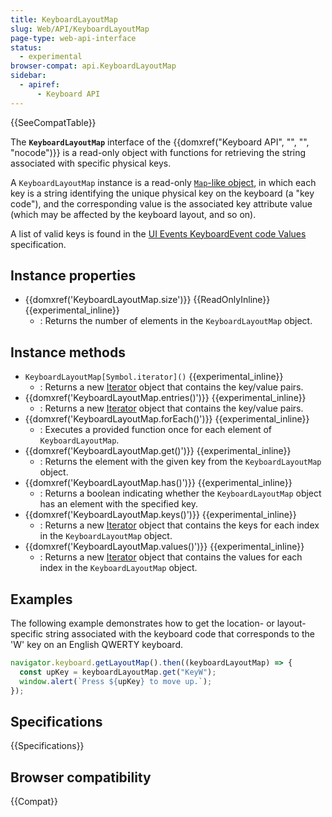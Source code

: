 ```yaml
---
title: KeyboardLayoutMap
slug: Web/API/KeyboardLayoutMap
page-type: web-api-interface
status:
  - experimental
browser-compat: api.KeyboardLayoutMap
sidebar:
  - apiref:
      - Keyboard API
---
```


{{SeeCompatTable}}

The **`KeyboardLayoutMap`** interface of the {{domxref("Keyboard API", "", "", "nocode")}} is a read-only object with functions for retrieving the string associated with specific physical keys.

A `KeyboardLayoutMap` instance is a read-only [`Map`-like object](/en-US/docs/Web/JavaScript/Reference/Global_Objects/Map#map-like_browser_apis), in which each key is a string identifying the unique physical key on the keyboard (a "key code"), and the corresponding value is the associated key attribute value (which may be affected by the keyboard layout, and so on).

A list of valid keys is found in the [UI Events KeyboardEvent code Values](https://w3c.github.io/uievents-code/) specification.

## Instance properties

- {{domxref('KeyboardLayoutMap.size')}} {{ReadOnlyInline}} {{experimental_inline}}
  - : Returns the number of elements in the `KeyboardLayoutMap` object.

## Instance methods

- `KeyboardLayoutMap[Symbol.iterator]()` {{experimental_inline}}
  - : Returns a new [Iterator](/en-US/docs/Web/JavaScript/Reference/Global_Objects/Iterator) object that contains the key/value pairs.
- {{domxref('KeyboardLayoutMap.entries()')}} {{experimental_inline}}
  - : Returns a new [Iterator](/en-US/docs/Web/JavaScript/Reference/Global_Objects/Iterator) object that contains the key/value pairs.
- {{domxref('KeyboardLayoutMap.forEach()')}} {{experimental_inline}}
  - : Executes a provided function once for each element of `KeyboardLayoutMap`.
- {{domxref('KeyboardLayoutMap.get()')}} {{experimental_inline}}
  - : Returns the element with the given key from the `KeyboardLayoutMap` object.
- {{domxref('KeyboardLayoutMap.has()')}} {{experimental_inline}}
  - : Returns a boolean indicating whether the `KeyboardLayoutMap` object has an element with the specified key.
- {{domxref('KeyboardLayoutMap.keys()')}} {{experimental_inline}}
  - : Returns a new [Iterator](/en-US/docs/Web/JavaScript/Reference/Global_Objects/Iterator) object that contains the keys for each index in the `KeyboardLayoutMap` object.
- {{domxref('KeyboardLayoutMap.values()')}} {{experimental_inline}}
  - : Returns a new [Iterator](/en-US/docs/Web/JavaScript/Reference/Global_Objects/Iterator) object that contains the values for each index in the `KeyboardLayoutMap` object.

## Examples

The following example demonstrates how to get the location- or layout-specific string associated with the keyboard code that corresponds to the 'W' key on an English QWERTY keyboard.

```js
navigator.keyboard.getLayoutMap().then((keyboardLayoutMap) => {
  const upKey = keyboardLayoutMap.get("KeyW");
  window.alert(`Press ${upKey} to move up.`);
});
```

## Specifications

{{Specifications}}

## Browser compatibility

{{Compat}}
